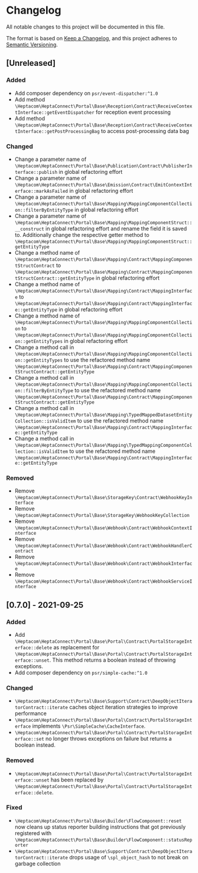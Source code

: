 # Changelog

All notable changes to this project will be documented in this file.

The format is based on [Keep a Changelog](https://keepachangelog.com/en/1.0.0/),
and this project adheres to [Semantic Versioning](https://semver.org/spec/v2.0.0.html).

## [Unreleased]

### Added

- Add composer dependency on `psr/event-dispatcher:^1.0`
- Add method `\Heptacom\HeptaConnect\Portal\Base\Reception\Contract\ReceiveContextInterface::getEventDispatcher` for reception event processing
- Add method `\Heptacom\HeptaConnect\Portal\Base\Reception\Contract\ReceiveContextInterface::getPostProcessingBag` to access post-processing data bag

### Changed

- Change a parameter name of `\Heptacom\HeptaConnect\Portal\Base\Publication\Contract\PublisherInterface::publish` in global refactoring effort
- Change a parameter name of `\Heptacom\HeptaConnect\Portal\Base\Emission\Contract\EmitContextInterface::markAsFailed` in global refactoring effort
- Change a parameter name of `\Heptacom\HeptaConnect\Portal\Base\Mapping\MappingComponentCollection::filterByEntityType` in global refactoring effort
- Change a parameter name of `\Heptacom\HeptaConnect\Portal\Base\Mapping\MappingComponentStruct::__construct` in global refactoring effort and rename the field it is saved to. Additionally change the respective getter method to `\Heptacom\HeptaConnect\Portal\Base\Mapping\MappingComponentStruct::getEntityType`
- Change a method name of `\Heptacom\HeptaConnect\Portal\Base\Mapping\Contract\MappingComponentStructContract` to `\Heptacom\HeptaConnect\Portal\Base\Mapping\Contract\MappingComponentStructContract::getEntityType` in global refactoring effort
- Change a method name of `\Heptacom\HeptaConnect\Portal\Base\Mapping\Contract\MappingInterface` to `\Heptacom\HeptaConnect\Portal\Base\Mapping\Contract\MappingInterface::getEntityType` in global refactoring effort
- Change a method name of `\Heptacom\HeptaConnect\Portal\Base\Mapping\MappingComponentCollection` to `\Heptacom\HeptaConnect\Portal\Base\Mapping\MappingComponentCollection::getEntityTypes` in global refactoring effort
- Change a method call in `\Heptacom\HeptaConnect\Portal\Base\Mapping\MappingComponentCollection::getEntityTypes` to use the refactored method name `\Heptacom\HeptaConnect\Portal\Base\Mapping\Contract\MappingComponentStructContract::getEntityType`
- Change a method call in `\Heptacom\HeptaConnect\Portal\Base\Mapping\MappingComponentCollection::filterByEntityType` to use the refactored method name `\Heptacom\HeptaConnect\Portal\Base\Mapping\Contract\MappingComponentStructContract::getEntityType`
- Change a method call in `\Heptacom\HeptaConnect\Portal\Base\Mapping\TypedMappedDatasetEntityCollection::isValidItem` to use the refactored method name `\Heptacom\HeptaConnect\Portal\Base\Mapping\Contract\MappingInterface::getEntityType`
- Change a method call in `\Heptacom\HeptaConnect\Portal\Base\Mapping\TypedMappingComponentCollection::isValidItem` to use the refactored method name `\Heptacom\HeptaConnect\Portal\Base\Mapping\Contract\MappingInterface::getEntityType`

### Removed

- Remove `\Heptacom\HeptaConnect\Portal\Base\StorageKey\Contract\WebhookKeyInterface`
- Remove `\Heptacom\HeptaConnect\Portal\Base\StorageKey\WebhookKeyCollection`
- Remove `\Heptacom\HeptaConnect\Portal\Base\Webhook\Contract\WebhookContextInterface`
- Remove `\Heptacom\HeptaConnect\Portal\Base\Webhook\Contract\WebhookHandlerContract`
- Remove `\Heptacom\HeptaConnect\Portal\Base\Webhook\Contract\WebhookInterface`
- Remove `\Heptacom\HeptaConnect\Portal\Base\Webhook\Contract\WebhookServiceInterface`

## [0.7.0] - 2021-09-25

### Added

- Add `\Heptacom\HeptaConnect\Portal\Base\Portal\Contract\PortalStorageInterface::delete` as replacement for `\Heptacom\HeptaConnect\Portal\Base\Portal\Contract\PortalStorageInterface::unset`. This method returns a boolean instead of throwing exceptions.
- Add composer dependency on `psr/simple-cache:^1.0`

### Changed

- `\Heptacom\HeptaConnect\Portal\Base\Support\Contract\DeepObjectIteratorContract::iterate` caches object iteration strategies to improve performance
- `\Heptacom\HeptaConnect\Portal\Base\Portal\Contract\PortalStorageInterface` implements `\Psr\SimpleCache\CacheInterface`.
- `\Heptacom\HeptaConnect\Portal\Base\Portal\Contract\PortalStorageInterface::set` no longer throws exceptions on failure but returns a boolean instead.

### Removed

- `\Heptacom\HeptaConnect\Portal\Base\Portal\Contract\PortalStorageInterface::unset` has been replaced by `\Heptacom\HeptaConnect\Portal\Base\Portal\Contract\PortalStorageInterface::delete`.

### Fixed

- `\Heptacom\HeptaConnect\Portal\Base\Builder\FlowComponent::reset` now cleans up status reporter building instructions that got previously registered with `\Heptacom\HeptaConnect\Portal\Base\Builder\FlowComponent::statusReporter`
- `\Heptacom\HeptaConnect\Portal\Base\Support\Contract\DeepObjectIteratorContract::iterate` drops usage of `\spl_object_hash` to not break on garbage collection
